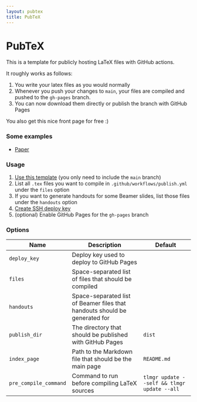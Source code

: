 ```yaml
---
layout: pubtex
title: PubTeX
---
```


# PubTeX

This is a template for publicly hosting LaTeX files with GitHub actions.

It roughly works as follows:

1. You write your latex files as you would normally
2. Whenever you push your changes to `main`, your files are compiled and pushed to the `gh-pages` branch.
3. You can now download them directly or publish the branch with GitHub Pages

You also get this nice front page for free :)

### Some examples

* [Paper](https://bsjhx.github.io/pubtex/paper.pdf)

### Usage

1. [Use this template](https://github.com/jonhue/pubtex/generate) (you only need to include the `main` branch)
2. List all `.tex` files you want to compile in `.github/workflows/publish.yml` under the `files` option
3. If you want to generate handouts for some Beamer slides, list those files under the `handouts` option
4. [Create SSH deploy key](https://github.com/peaceiris/actions-gh-pages#%EF%B8%8F-create-ssh-deploy-key)
5. (optional) Enable GitHub Pages for the `gh-pages` branch

### Options

| Name          | Description                                                                | Default     |
| ------------- | -------------------------------------------------------------------------- | ----------- |
| `deploy_key`  | Deploy key used to deploy to GitHub Pages                                  |             |
| `files`       | Space-separated list of files that should be compiled                      |             |
| `handouts`    | Space-separated list of Beamer files that handouts should be generated for |             |
| `publish_dir` | The directory that should be published with GitHub Pages                   | `dist`      |
| `index_page`  | Path to the Markdown file that should be the main page                     | `README.md` |
| `pre_compile_command`  | Command to run before compiling LaTeX sources                     | `tlmgr update --self && tlmgr update --all` |
